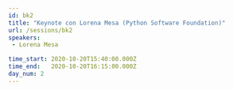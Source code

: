 ```yaml
---
id: bk2
title: "Keynote con Lorena Mesa (Python Software Foundation)"
url: /sessions/bk2
speakers:
 - Lorena Mesa

time_start: 2020-10-20T15:40:00.000Z
time_end:   2020-10-20T16:15:00.000Z
day_num: 2
---
```


